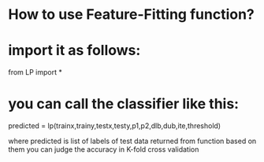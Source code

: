 # How to use Feature-Fitting function?
# import it as follows:


from LP import *

# you can call the classifier like this:

predicted = lp(trainx,trainy,testx,testy,p1,p2,dlb,dub,ite,threshold)

where predicted is list of labels of test data returned from function
 based on them you can judge the accuracy in K-fold cross validation
